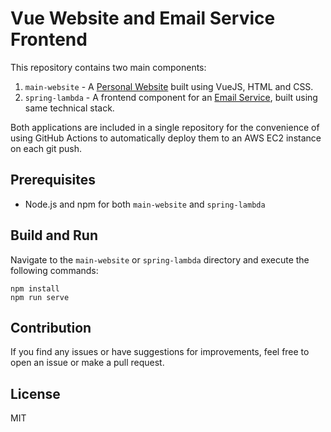 # Vue Website and Email Service Frontend

This repository contains two main components:
1. `main-website` - A [Personal Website](https://egorzadorin.com) built using VueJS, HTML and CSS.
2. `spring-lambda` - A frontend component for an [Email Service](https://github.com/EgorZadorin/poc-aws-lambda-spring-boot), built using same technical stack.

Both applications are included in a single repository for the convenience of using GitHub Actions to automatically deploy them to an AWS EC2 instance on each git push.

## Prerequisites

- Node.js and npm for both `main-website` and `spring-lambda`

## Build and Run 

Navigate to the `main-website` or `spring-lambda` directory and execute the following commands:
```
npm install
npm run serve
```

## Contribution

If you find any issues or have suggestions for improvements, feel free to open an issue or make a pull request.

## License

MIT
